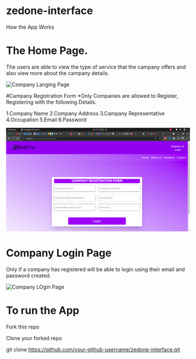 # zedone-interface
 How the App Works
# The Home Page.
 The users are able to view the type of  service that the campany offers and also view more about the campany details.

![Company Langing Page](https://github.com/Deewiliams/zedone-interface-final/blob/main/user-login/src/images/Landing%20page.png?raw=true)

#Campany Registration Form
  *Only Companies are allowed to Register, Registering with the following Details.
  
  1.Company Name
  2.Company Address
  3.Campany Representative
  4.Occupation
  5.Email
  6.Password

![Company Registration Form](./user-login/src/images/Company_Registration_page.png)
 
 # Company Login Page
Only if a company has registered will be able to login using their email and password created.



![Company LOgin Page](https://github.com/Deewiliams/zedone-interface-final/blob/main/user-login/src/images/company_login_page.png)


# To run the App

Fork this repo

Clone your forked repo

git clone https://github.com/your-github-username/zedone-interface.git



